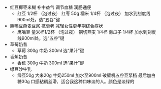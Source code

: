 - 红豆椰枣米糊   补中益气 调节血糖 润肠通便
	- 红豆   1/2杯 （泡过夜）
	  红枣   50g
	  糯米   1/4杯 （泡过夜）
	  加水到刻度线900ml处，选“五谷”键
- 鹰嘴豆燕麦豆浆   抗衰老 减轻女性更年期综合症状
	- 鹰嘴豆   量米杯1/2杯 （泡过夜）
	  钢切燕麦       1/4杯
	  南瓜子         1/4杯
	  加水到刻度线900ml处，选“五谷”键
- 草莓奶昔
	- 草莓 300g
	  牛奶 300ml
	  选“果汁”键
- 香蕉奶昔
	- 香蕉 300g
	  牛奶 300ml
	  选“果汁”键
- 绿豆沙牛乳
	- 绿豆50g
	  大米20g
	  牛奶250ml
	  加水至900ml
	  破壁机五谷豆浆档
	  最后加白糖30g
	  口感粘稠丝滑，适合我这种口味淡的人。颜色是淡绿的